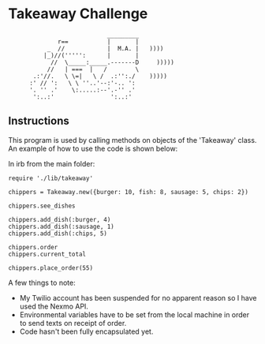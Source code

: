 Takeaway Challenge
==================
```
                            _________
              r==           |       |
           _  //            |  M.A. |   ))))
          |_)//(''''':      |       |
            //  \_____:_____.-------D     )))))
           //   | ===  |   /        \
       .:'//.   \ \=|   \ /  .:'':./    )))))
      :' // ':   \ \ ''..'--:'-.. ':
      '. '' .'    \:.....:--'.-'' .'
       ':..:'                ':..:'

 ```

Instructions
-------
This program is used by calling methods on objects of the 'Takeaway' class. An example of how to use the code is shown below:

In irb from the main folder:

```
require './lib/takeaway'

chippers = Takeaway.new({burger: 10, fish: 8, sausage: 5, chips: 2})

chippers.see_dishes

chippers.add_dish(:burger, 4)
chippers.add_dish(:sausage, 1)
chippers.add_dish(:chips, 5)

chippers.order
chippers.current_total

chippers.place_order(55)
```

A few things to note:
* My Twilio account has been suspended for no apparent reason so I have used the Nexmo API.
* Environmental variables have to be set from the local machine in order to send texts on receipt of order.
* Code hasn't been fully encapsulated yet.
